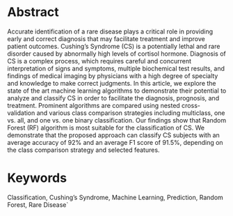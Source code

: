 # Abstract

Accurate identification of a rare disease plays a critical role in providing early and correct diagnosis that may facilitate treatment and improve patient outcomes. Cushing’s Syndrome (CS) is a potentially lethal and rare disorder caused by abnormally high levels of cortisol hormone. Diagnosis of CS is a complex process, which requires careful and concurrent interpretation of signs and symptoms, multiple biochemical test results, and findings of medical imaging by physicians with a high degree of specialty and knowledge to make correct judgments. In this article, we explore the state of the art machine learning algorithms to demonstrate their potential to analyze and classify CS in order to facilitate the diagnosis, prognosis, and treatment.  Prominent algorithms are compared using nested cross-validation and various class comparison strategies including multiclass, one vs. all, and one vs. one binary classification. Our findings show that Random Forest (RF) algorithm is most suitable for the classification of CS. We demonstrate that the proposed approach can classify CS subjects with an average accuracy of 92% and an average F1 score of 91.5%, depending on the class comparison strategy and selected features.

# Keywords

Classification, Cushing’s Syndrome, Machine Learning, Prediction, Random Forest, Rare Disease`
